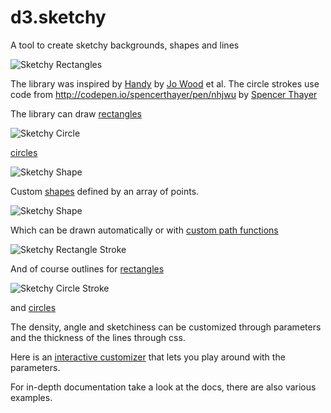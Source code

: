 # d3.sketchy
A tool to create sketchy backgrounds, shapes and lines

![Sketchy Rectangles](https://raw.githubusercontent.com/sebastian-meier/d3.sketchy/master/img/1_rect.png)

The library was inspired by [Handy](http://www.gicentre.net/handy) by [Jo Wood](http://www.gicentre.net/jwo/index/) et al.
The circle strokes use code from http://codepen.io/spencerthayer/pen/nhjwu by [Spencer Thayer](https://github.com/spencerthayer)

The library can draw [rectangles](http://prjcts.sebastianmeier.eu/sketch/examples/index_1.html)

![Sketchy Circle](https://raw.githubusercontent.com/sebastian-meier/d3.sketchy/master/img/2_circle.png)

[circles](http://prjcts.sebastianmeier.eu/sketch/examples/index_2.html)

![Sketchy Shape](https://raw.githubusercontent.com/sebastian-meier/d3.sketchy/master/img/3_1_shape.png)

Custom [shapes](http://prjcts.sebastianmeier.eu/sketch/examples/index_3.html) defined by an array of points.

![Sketchy Shape](https://raw.githubusercontent.com/sebastian-meier/d3.sketchy/master/img/3_2_shape.png)

Which can be drawn automatically or with [custom path functions](http://prjcts.sebastianmeier.eu/sketch/examples/index_4.html)

![Sketchy Rectangle Stroke](https://raw.githubusercontent.com/sebastian-meier/d3.sketchy/master/img/4_rect_stroke.png)

And of course outlines for [rectangles](http://prjcts.sebastianmeier.eu/sketch/examples/index_5.html)

![Sketchy Circle Stroke](https://raw.githubusercontent.com/sebastian-meier/d3.sketchy/master/img/5_circle_stroke.png)

and [circles](http://prjcts.sebastianmeier.eu/sketch/examples/index_6.html)

The density, angle and sketchiness can be customized through parameters and the thickness of the lines through css.

Here is an [interactive customizer](http://prjcts.sebastianmeier.eu/sketch/examples/index_2.html) that lets you play around with the parameters.

For in-depth documentation take a look at the docs, there are also various examples.
